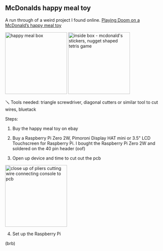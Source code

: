 ## McDonalds happy meal toy

A run through of a weird project I found online. [Playing Doom on a McDonald’s happy meal toy](https://youtu.be/4DH9DLzvx5Y?si=JyPXOHTMZptnwwKq)

<img src="https://github.com/thequietlife/mcdonalds-happy-meal-toy-doom/blob/d51aca9285826673e02e7017e1dbab8fca7fea76/images/box.jpeg" alt="happy meal box" width="200"/>

<img src="https://github.com/thequietlife/mcdonalds-happy-meal-toy-doom/blob/9a902c9648825d651461627d6c67a9d9b9e5dc00/images/inside.jpeg" alt="inside box - mcdonald's stickers, nugget shaped tetris game" width="200"/>

🪛 Tools needed: triangle screwdriver, diagonal cutters or similar tool to cut wires, bluetack

Steps:
1. Buy the happy meal toy on ebay

2. Buy a Raspberry Pi Zero 2W, Pimoroni Display HAT mini or 3.5" LCD Touchscreen for Raspberry Pi. I bought the Raspberry Pi Zero 2W and soldered on the 40 pin header (oof)

3. Open up device and time to cut out the pcb
<img src="https://github.com/thequietlife/mcdonalds-happy-meal-toy-doom/blob/cdcd6a85d3bf8038fe3e1e9a78a6568dd5930fa7/images/time%20to%20snip%2C%20snip.jpg" alt="close up of pliers cutting wire connecting console to pcb" width="200"/>

4. Set up the Raspberry Pi

(brb)
